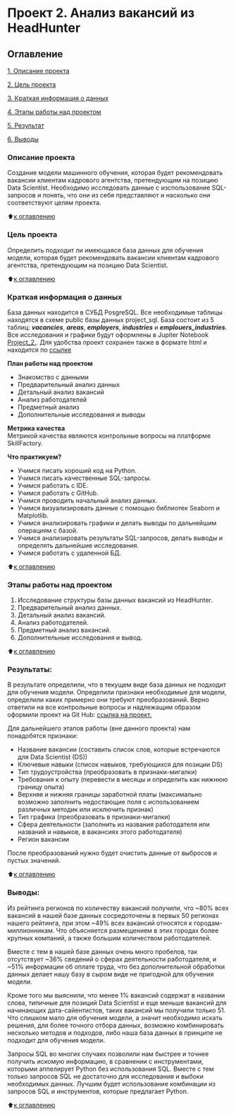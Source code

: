# Проект 2. Анализ вакансий из HeadHunter

## Оглавление  
[1. Описание проекта](https://github.com/inconstant1313/DSPR_119/blob/main/DSPR_119/Project_2/README.md#%D0%BE%D0%BF%D0%B8%D1%81%D0%B0%D0%BD%D0%B8%D0%B5-%D0%BF%D1%80%D0%BE%D0%B5%D0%BA%D1%82%D0%B0) 

[2. Цель проекта](https://github.com/inconstant1313/DSPR_119/blob/main/DSPR_119/Project_2/README.md#%D1%86%D0%B5%D0%BB%D1%8C-%D0%BF%D1%80%D0%BE%D0%B5%D0%BA%D1%82%D0%B0)

[3. Краткая информация о данных](https://github.com/inconstant1313/DSPR_119/blob/main/DSPR_119/Project_2/README.md#%D0%BA%D1%80%D0%B0%D1%82%D0%BA%D0%B0%D1%8F-%D0%B8%D0%BD%D1%84%D0%BE%D1%80%D0%BC%D0%B0%D1%86%D0%B8%D1%8F-%D0%BE-%D0%B4%D0%B0%D0%BD%D0%BD%D1%8B%D1%85)

[4. Этапы работы над проектом](https://github.com/inconstant1313/DSPR_119/blob/main/DSPR_119/Project_2/README.md#%D1%8D%D1%82%D0%B0%D0%BF%D1%8B-%D1%80%D0%B0%D0%B1%D0%BE%D1%82%D1%8B-%D0%BD%D0%B0%D0%B4-%D0%BF%D1%80%D0%BE%D0%B5%D0%BA%D1%82%D0%BE%D0%BC)

[5. Результат](https://github.com/inconstant1313/DSPR_119/blob/main/DSPR_119/Project_2/README.md#%D1%80%D0%B5%D0%B7%D1%83%D0%BB%D1%8C%D1%82%D0%B0%D1%82%D1%8B)

[6. Выводы](https://github.com/inconstant1313/DSPR_119/blob/main/DSPR_119/Project_2/README.md#%D0%B2%D1%8B%D0%B2%D0%BE%D0%B4%D1%8B) 

### Описание проекта    
Создание модели машинного обучения, которая будет рекомендовать вакансии клиентам кадрового агентства, претендующим на позицию Data Scientist. Необходимо исследовать данные с изспользование SQL-запросов и понять, что они из себя представляют и насколько они соответствуют целям проекта.

:arrow_up:[к оглавлению](https://github.com/inconstant1313/DSPR_119/blob/main/DSPR_119/Project_2/README.md#%D0%BE%D0%B3%D0%BB%D0%B0%D0%B2%D0%BB%D0%B5%D0%BD%D0%B8%D0%B5)

### Цель проекта    
Определить подходит ли имеющаяся база данных для обучения модели, которая будет рекомендовать вакансии клиентам кадрового агентства, претендующим на позицию Data Scientist.

:arrow_up:[к оглавлению](https://github.com/inconstant1313/DSPR_119/blob/main/DSPR_119/Project_2/README.md#%D0%BE%D0%B3%D0%BB%D0%B0%D0%B2%D0%BB%D0%B5%D0%BD%D0%B8%D0%B5)

### Краткая информация о данных
База данных находится в СУБД PosgreSQL. Все необходимые таблицы находятся в схеме public базы данных project_sql. База состоит из 5 таблиц: ***vacancies***, ***areas***, ***employers***, ***industries*** и ***emplouers_industries***. 
Все исследования и графики будут оформлены в Jupiter Notebook [Project_2.](https://github.com/inconstant1313/DSPR_119/blob/main/DSPR_119/Project_2/Project_2.ipynb). Для удобства проект сохранен также в формате html и находится по [ссылке](https://github.com/inconstant1313/DSPR_119/blob/main/DSPR_119/Project_2/Project_2.html)

**План работы над проектом**  
- Знакомство с данными
- Предварительный анализ данных
- Детальный анализ вакансий
- Анализ работодателей
- Предметный анализ
- Дополнительные исследования и выводы

**Метрика качества**     
Метрикой качества являются контрольные вопросы на платформе SkillFactory.

**Что практикуем?**     
- Учимся писать хороший код на Python.
- Учимся писать качественные SQL-запросы.
- Учимся работать с IDE.
- Учимся работать с GitHub.
- Учимся проводить начальный анализ данных.
- Учимся визуализировать данные с помощью библиотек Seaborn и Matplotlib.
- Учимся анализировать графики и делать выводы по дальнейшим операциям с базой.
- Учимся анализировать результаты SQL-запросов, делать выводы и определять дальнейшие исследования.
- Учимся работать с удаленной БД.

:arrow_up:[к оглавлению](https://github.com/inconstant1313/DSPR_119/blob/main/DSPR_119/Project_2/README.md#%D0%BE%D0%B3%D0%BB%D0%B0%D0%B2%D0%BB%D0%B5%D0%BD%D0%B8%D0%B5)

### Этапы работы над проектом  
1. Исследование структуры базы данных вакансий из HeadHunter.
2. Предварительный анализ данных.
3. Детальный анализ вакансий.
4. Анализ работодателей.
5. Предметный анализ вакансий.
6. Дополнительные исследования и вывод.

:arrow_up:[к оглавлению](https://github.com/inconstant1313/DSPR_119/blob/main/DSPR_119/Project_2/README.md#%D0%BE%D0%B3%D0%BB%D0%B0%D0%B2%D0%BB%D0%B5%D0%BD%D0%B8%D0%B5)


### Результаты:  
В результате определили, что в текущем виде база данных не подходит для обучения модели. Определили признаки необходимые для модели, определили каких примерно они требуют преобразований. Верно ответили на все контрольные вопросы и надлежащим образом оформили проект на Git Hub: [ссылка на проект.](https://github.com/inconstant1313/DSPR_119/blob/main/DSPR_119/Project_2/Project_2.ipynb)

Для дальнейшего этапов работы (вне данного проекта) нам понадобятся признаки:

- Название вакансии (составить список слов, которые встречаются для Data Scientist (DS))
- Ключевые навыки (список навыков, требующихся для позиции DS)
- Тип трудоустройства (преобразовать в признаки-мигалки)
- Требования к опыту (перевести в месяцы и определить как нижнюю границу опыта)
- Верхняя и нижняя границы заработной платы (максимально возможно заполнить недостающие поля с использованием различных методик или исключить признак)
- Тип графика (преобразовать в признаки-мигалки)
- Сфера деятельности (заполнить из названия работодателя или названий и навыков, в вакансиях этого работодателя)
- Регион вакансии

После преобразований нужно будет очистить данные от выбросов и пустых значений.

:arrow_up:[к оглавлению](https://github.com/inconstant1313/DSPR_119/blob/main/DSPR_119/Project_2/README.md#%D0%BE%D0%B3%D0%BB%D0%B0%D0%B2%D0%BB%D0%B5%D0%BD%D0%B8%D0%B5)


### Выводы:  
Из рейтинга регионов по количеству вакансий получили, что ~80% всех вакансий в нашей базе данных сосредоточены в первых 50 регионах нашего рейтинга, при этом ~49% всех вакансий относятся к городам-миллионникам. Что объясняется размещением в этих городах более крупных компаний, а также большим количеством работодателей.

Вместе с тем в нашей базе данных очень много пробелов, так отсутствует ~36% сведений о сферах деятельности работодателя, и ~51% информации об оплате труда, что без дополнительной обработки данных делает нашу базу в сыром виде не пригодной для обучения модели.

Кроме того мы выяснили, что менее 1% вакансий содержат в названии слова, типичные для позиций Data Scientist и еще меньше вакансий для начинающих дата-сайентистов, таких вакансий мы получили только 51. Что слишком мало для обучения модели, а значит необходимо искать решения, для более точного отбора данных, возможно комбинировать несколько методов и подходов, либо наша база данных в принципе не подходит для обучения модели.

Запросы SQL во многих случаях позволили нам быстрее и точнее получить искомую информацию, в сравнении с инструментами, которыми аппелирует Python без использования SQL. Вместе с тем только запросов SQL не достаточно для исследования и выбоки необходимых данных. Лучшим будет использование комбинации из запросов SQL и инструментов, которые предлагает Python.

:arrow_up:[к оглавлению](https://github.com/inconstant1313/DSPR_119/blob/main/DSPR_119/Project_2/README.md#%D0%BE%D0%B3%D0%BB%D0%B0%D0%B2%D0%BB%D0%B5%D0%BD%D0%B8%D0%B5)
